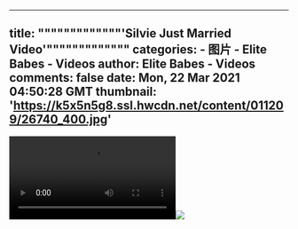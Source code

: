 
---
title: """""""""""""'Silvie Just Married Video'"""""""""""""
categories: 
    - 图片
    - Elite Babes - Videos
author: Elite Babes - Videos
comments: false
date: Mon, 22 Mar 2021 04:50:28 GMT
thumbnail: 'https://k5x5n5g8.ssl.hwcdn.net/content/011209/26740_400.jpg'
---

<div>   
<video controls loop preload="auto"><source src="https://m5z7v3n5.ssl.hwcdn.net/content/011209/silvie-x-art-284.mp4" type="video/mp4"></video><img src="https://k5x5n5g8.ssl.hwcdn.net/content/011209/26740_400.jpg" referrerpolicy="no-referrer">  
</div>
            